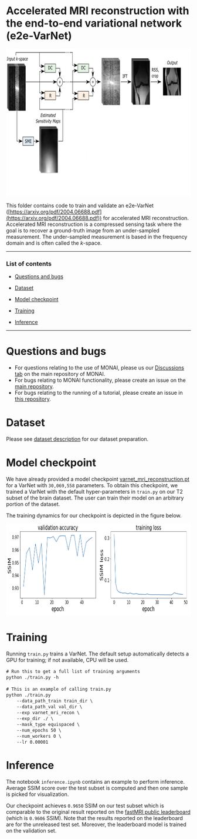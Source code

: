 # Accelerated MRI reconstruction with the end-to-end variational network (e2e-VarNet)

<p align="center"><img src="./figures/workflow.PNG" width="800" height="400"></p>


This folder contains code to train and validate an e2e-VarNet ([https://arxiv.org/pdf/2004.06688.pdf](https://arxiv.org/pdf/2004.06688.pdf)) for accelerated MRI reconstruction. Accelerated MRI reconstruction is a compressed sensing task where the goal is to recover a ground-truth image from an under-sampled measurement. The under-sampled measurement is based in the frequency domain and is often called the $k$-space.

***

### List of contents

* [Questions and bugs](#Questions-and-bugs)

* [Dataset](#Dataset)

* [Model checkpoint](#Model-checkpoint)

* [Training](#Training)

* [Inference](#Inference)

***

# Questions and bugs

- For questions relating to the use of MONAI, please us our [Discussions tab](https://github.com/Project-MONAI/MONAI/discussions) on the main repository of MONAI.
- For bugs relating to MONAI functionality, please create an issue on the [main repository](https://github.com/Project-MONAI/MONAI/issues).
- For bugs relating to the running of a tutorial, please create an issue in [this repository](https://github.com/Project-MONAI/Tutorials/issues).

# Dataset

Please see [dataset description](../unet_demo/README.md#dataset) for our dataset preparation.


# Model checkpoint

We have already provided a model checkpoint [varnet_mri_reconstruction.pt](https://github.com/Project-MONAI/MONAI-extra-test-data/releases/download/0.8.1/varnet_mri_reconstruction.pt) for a VarNet with `30,069,558` parameters. To obtain this checkpoint, we trained
a VarNet with the default hyper-parameters in `train.py` on our T2 subset of the brain dataset. The user can train their model on an arbitrary portion of the dataset.

The training dynamics for our checkpoint is depicted in the figure below.

<p align="center"><img src="./figures/dynamics.PNG" width="800" height="250"></p>

# Training

Running `train.py` trains a VarNet. The default setup automatically detects a GPU for training; if not available, CPU will be used.

    # Run this to get a full list of training arguments
    python ./train.py -h

    # This is an example of calling train.py
    python ./train.py
        --data_path_train train_dir \
        --data_path_val val_dir \
        --exp varnet_mri_recon \
        --exp_dir ./ \
        --mask_type equispaced \
        --num_epochs 50 \
        --num_workers 0 \
        --lr 0.00001

# Inference

The notebook `inference.ipynb` contains an example to perform inference. Average SSIM score over the test subset is computed and then
one sample is picked for visualization.

Our checkpoint achieves `0.9650` SSIM on our test subset which is comparable to the original result reported on the
[fastMRI public leaderboard](https://fastmri.org/leaderboards/) (which is `0.9606` SSIM). Note that the results reported
on the leaderboard are for the unreleased test set. Moreover, the leaderboard model is trained on the validation set.
